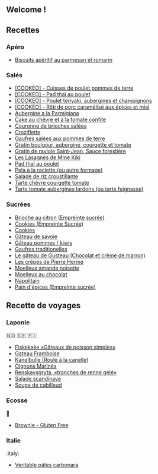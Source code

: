 ## Welcome ! 

## Recettes 

### Apéro

* [Biscuits apéritif au parmesan et romarin](apero/biscuits_parmesan_romarin.html)

### Salés 

* [[COOKEO] - Cuisses de poulet pommes de terre](sale/cuisse_poulet_pomme_terre.html)
* [[COOKEO] - Pad thaï au poulet](sale/pad_thai_poulet_cookeo.html)
* [[COOKEO] - Poulet teriyaki, aubergines et champignons](sale/poulet_teriyaki.html)
* [[COOKEO] - Rôti de porc caramélisé aux épices et miel](sale/roti_porc_epice_miel.html)
* [Aubergine a la Parmigiana](sale/aubergine_parmigiana_lygnac.html)
* [Cake au chèvre et à la tomate confite](sale/cake_chevre_tomate.html)
* [Couronne de brioches salées](sale/couronne_brioche_salees.html)
* [Croziflette](sale/croziflette.html)
* [Gaufres salées aux pommes de terre](sale/gaufres_sale_pomme_terre.html)
* [Gratin boulgour, aubergine, courgette et tomate](sale/gratin_boulgour_aubergine.html)
* [Gratin de raviole Saint-Jean, Sauce forestière](sale/gratin_raviole_forestiere.html)
* [Les Lasagnes de Mme Kiki](sale/lasagne_mme_kiki.html)
* [Pad thaï au poulet](sale/pad_thai_poulet.html)
* [Pela à la raclette (ou autre formage)](sale/pela_raclette.html)
* [Salade de riz croustillante](sale/salade_riz.html)
* [Tarte chèvre courgette tomate](sale/tarte-chevre-courgette-tomate.html)
* [Tarte tomate aubergines lardons (ou tarte feignasse)](sale/tarte-tomate-aubergine-lardon.html)


### Sucrées

* [Brioche au citron (Empreinte sucrée)](sucree/brioche_citron.html)
* [Cookies (Empreinte Sucrée)](sucree/cookie_v2.html)
* [Cookies](sucree/cookies.html)
* [Gâteau de savoie](sucree/gateau_savoie.html)
* [Gâteau pommes / kiwis](sucree/gateau_pommes_kiwis.html)
* [Gaufres traditionelles](sucree/gaufres.html)
* [Le gâteau de Gusteau (Chocolat et crème de marron)](sucree/gateau_gusteau.html)
* [Les crêpes de Pierre Hermé](sucree/crepes_p_herme.html)
* [Moelleux amande noisette](sucree/moelleux_amande_noisette.html)
* [Moelleux au chocolat](sucree/moelleux_chocolat.html)
* [Napolitain](sucree/napolitain.html)
* [Pain d'épices (Empreinte sucrée)](sucree/pain_epices.html)

## Recette de voyages

### Laponie 

:norway: :sweden: :finland: 

* [Fiskekake «Gâteaux de poisson simples»](sale/norvege_gateau_poisson.html)
* [Gateau Framboise](sucree/suede_gateau_framboise.html)
* [Kanelbulle (Roule à la canelle)](sucree/suede_kanelbulle.html)
* [Oignons Marinés](sale/norvege_oignons_marines.html)
* [Renskavsgryta, «tranches de renne gelé»](sale/norvege_renne_gele.html)
* [Salade scandinave](sale/norvege_salade_scandinave.html)
* [Soupe de cabillaud ](sale/norvege_soupe_cabillaud.html)

### Ecosse 

:scotland: 

* [Brownie - Gluten Free](sucree/ecosse_brownie_gluten_free.html)

### Italie

:italy: 

* [Veritable pâtes carbonara](sale/italie_pates_carbo.html)